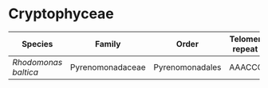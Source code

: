 # Cryptophyceae

| Species | Family | Order | Telomeric repeat 1 | Telomeric repeat 2 | Data type |
| -- | --- | --- | --- | --- | --- |
| *Rhodomonas baltica* | Pyrenomonadaceae | Pyrenomonadales | AAACCCT | ACACTC | pacbio |
